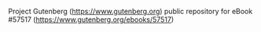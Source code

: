 Project Gutenberg (https://www.gutenberg.org) public repository for
eBook #57517 (https://www.gutenberg.org/ebooks/57517)

